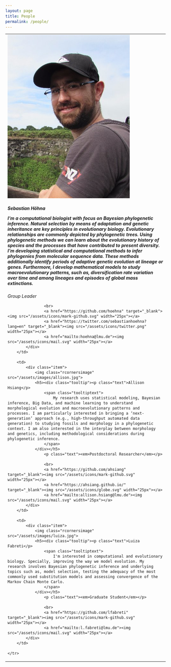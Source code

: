 ```yaml
---
layout: page
title: People
permalink: /people/
---
```


<div class="container">
<table>
    <tr>
        <td>
            <div class="item">
                <img class="rcornersimage" src="/assets/images/sebastian.jpg">
                <h5><div class="tooltip"><p class="text">Sebastian Höhna</p>
                    <span class="tooltiptext">
                        I’m a computational biologist with focus on Bayesian phylogenetic inference. Natural selection by means of adaptation and genetic inheritance are key principles in evolutionary biology. Evolutionary relationships are commonly depicted by phylogenetic trees. Using phylogenetic methods we can learn about the evolutionary history of species and the processes that have contributed to present diversity. I’m developing statistical and computational methods to infer phylogenies from molecular sequence data. These methods additionally identify periods of adaptive genetic evolution at lineage or genes. Furthermore, I develop mathematical models to study macroevolutionary patterns, such as, diversification rate variation over time and among lineages and episodes of global mass extinctions.
                    </span>
                </div></h5>
                    <p class="text"><em>Group Leader</em></p>

                    <br>
                    <a href="https://github.com/hoehna" target="_blank"><img src="/assets/icons/mark-github.svg" width="25px"></a>
                    <a href="https://twitter.com/sebastianhoehna?lang=en" target="_blank"><img src="/assets/icons/twitter.png" width="25px"></a>
                    <a href="mailto:hoehna@lmu.de"><img src="/assets/icons/mail.svg" width="25px"></a>
            </div>
        </td>

        <td>
            <div class="item">
                <img class="rcornersimage" src="/assets/images/allison.jpg">
                <h5><div class="tooltip"><p class="text">Allison Hsiang</p>
                    <span class="tooltiptext">
                        My research uses statistical modeling, Bayesian inference, Big Data, and machine learning to understand morphological evolution and macroevolutionary patterns and processes. I am particularly interested in bringing a ‘next-generation’ approach (e.g., high-throughput automated data generation) to studying fossils and morphology in a phylogenetic context. I am also interested in the interplay between morphology and genetics, including methodological considerations during phylogenetic inference.
                    </span>
                </div></h5>
                    <p class="text"><em>Postdoctoral Researcher</em></p>

                    <br>
                    <a href="https://github.com/ahsiang" target="_blank"><img src="/assets/icons/mark-github.svg" width="25px"></a>
                    <a href="https://ahsiang.github.io/" target="_blank"><img src="/assets/icons/globe.svg" width="25px"></a>
                    <a href="mailto:allison.hsiang@lmu.de"><img src="/assets/icons/mail.svg" width="25px"></a>
            </div>
        </td>

        <td>
            <div class="item">
                <img class="rcornersimage" src="/assets/images/luiza.jpg">
                <h5><div class="tooltip"><p class="text">Luiza Fabreti</p>
                    <span class="tooltiptext">
                        I'm interested in computational and evolutionary biology. Specially, improving the way we model evolution. My research involves Bayesian phylogenetic inference and underlying topics such as, model selection, testing the adequacy of the most commonly used substitution models and assessing convergence of the Markov Chain Monte Carlo.
                    </span>
                </div></h5>
                    <p class="text"><em>Graduate Student</em></p>

                    <br>
                    <a href="https://github.com/lfabreti" target="_blank"><img src="/assets/icons/mark-github.svg" width="25px"></a>
                    <a href="mailto:l.fabreti@lmu.de"><img src="/assets/icons/mail.svg" width="25px"></a>
            </div>
        </td>

    </tr>

</table>
</div>

